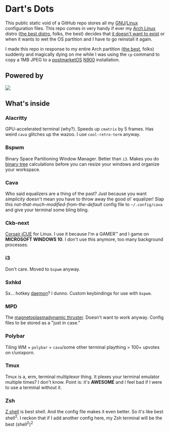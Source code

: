 # Dart's Dots
This public static void of a GitHub repo stores all my [GNU](https://en.wikipedia.org/wiki/Richard_Stallman)/[Linux](https://en.wikipedia.org/wiki/Linus_Sebastian) configuration files. This repo comes in very handy if ever my [Arch Linux](https://en.wikipedia.org/wiki/Arch_Linux) distro ([the best distro](https://en.wikipedia.org/wiki/Gentoo_Linux), folks, the best) decides that [it doesn't want to exist](https://archlinux.fr/yaourt-en) or when it wants to wet the OS partition and I have to go reinstall it again.

I made this repo in response to my entire Arch partition ([the best](https://en.wikipedia.org/wiki/Gentoo_Linux), folks) suddenly and magically dying on me while I was using the `cp` command to copy a 1MB JPEG to a [postmarketOS](https://postmarketos.org/) [N900](https://wiki.postmarketos.org/wiki/Nokia_N900) installation.

## Powered by
<img src="https://www.archlinux.org/static/logos/archlinux-logo-dark-1200dpi.b42bd35d5916.png"/>

## What's inside

### Alacritty
GPU-accelerated terminal (why?). Speeds up `cmatrix` by 5 frames. Has weird `cava` glitches up the wazoo. I use `cool-retro-term` anyway.

### Bspwm
Binary Space Partitioning Window Manager. Better than `i3`. Makes you do [binary tree](https://www.geeksforgeeks.org/binary-tree-data-structure/) calculations before you can resize your windows and organize your workspace.


### Cava
Who said equalizers are a thing of the past? Just because you want *simplicity* doesn't mean you have to throw away the good ol' equalizer! Slap this *not-that-much-modified-from-the-default* config file to `~/.config/cava` and give your terminal some bling bling.

### Ckb-next
[Corsair iCUE](https://www.techopedia.com/definition/4237/bloatware) for Linux. I use it because I'm a GAMER™ and I game on **MICROSOFT WINDOWS 10**. I don't use this anymore, too many background processes.

### i3
Don't care. Moved to `bspwm` anyway.

### Sxhkd
Sx... hotkey [daemon](https://en.wikipedia.org/wiki/Demon)? I dunno. Custom keybindings for use with `bspwm`.

### MPD
The [magnetoplasmadynamic thruster](https://en.wikipedia.org/wiki/Magnetoplasmadynamic_thruster). Doesn't want to work anyway. Config files to be stored as a "just in case."

### Polybar
Tiling WM + `polybar` + `cava`/some other terminal plaything = 100+ upvotes on r/unixporn.

### Tmux
Tmux is a, erm, terminal multiplexor thing. It plexes your terminal emulator multiple times? I don't know. Point is: it's **AWESOME** and I feel bad if I were to use a terminal without it.

### Zsh
[Z shell](https://en.wikipedia.org/wiki/Z_shell) is best shell. And the config file makes it even better. So it's like best shell<sup>2</sup>. I reckon that if I add another config here, my Zsh terminal will be the best (shell<sup>2</sup>)<sup>2</sup>
